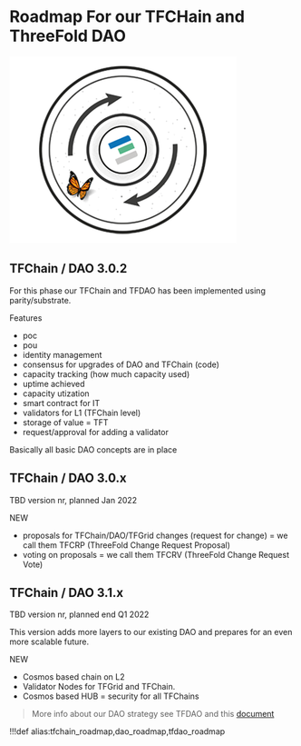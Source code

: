 
# Roadmap For our TFCHain and ThreeFold DAO

![](img/limitedsupply_.png)

## TFChain / DAO 3.0.2

For this phase our TFChain and TFDAO has been implemented using parity/substrate.

Features

- poc
- pou
- identity management
- consensus for upgrades of DAO and TFChain (code)
- capacity tracking (how much capacity used)
- uptime achieved
- capacity utization
- smart contract for IT
- validators for L1 (TFChain level)
- storage of value = TFT
- request/approval for adding a validator

Basically all basic DAO concepts are in place

## TFChain / DAO 3.0.x

TBD version nr, planned Jan 2022

NEW

- proposals for TFChain/DAO/TFGrid changes (request for change) = we call them TFCRP (ThreeFold Change Request Proposal)
- voting on proposals = we call them TFCRV (ThreeFold Change Request Vote)


## TFChain / DAO 3.1.x

TBD version nr, planned end Q1 2022

This version adds more layers to our existing DAO and prepares for an even more scalable future.

NEW

- Cosmos based chain on L2
- Validator Nodes for TFGrid and TFChain.
- Cosmos based HUB = security for all TFChains

> More info about our DAO strategy see TFDAO and this [document](dao_executors_validators)



!!!def alias:tfchain_roadmap,dao_roadmap,tfdao_roadmap

